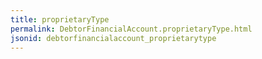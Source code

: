 ```yaml
---
title: proprietaryType
permalink: DebtorFinancialAccount.proprietaryType.html
jsonid: debtorfinancialaccount_proprietarytype
---
```

